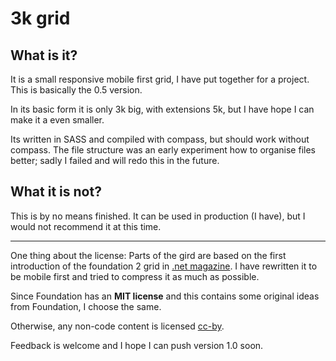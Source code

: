 # 3k grid

## What is it?

It is a small responsive mobile first grid, I have put together for a project. This is basically the 0.5 version.

In its basic form it is only 3k big, with extensions 5k, but I have hope I can make it a even smaller.

Its written in SASS and compiled with compass, but should work without compass. The file structure was an early experiment how to organise files better; sadly I failed and will redo this in the future.

## What it is not?

This is by no means finished. It can be used in production (I have), but I would not recommend it at this time.

*************

One thing about the license: Parts of the gird are based on the first introduction of the foundation 2 grid in [.net magazine](http://www.creativebloq.com/design/building-modern-grid-system-5122962). I have rewritten it to be mobile first and tried to compress it as much as possible.

Since Foundation has an **MIT license** and this contains some original ideas from Foundation, I choose the same.

Otherwise, any non-code content is licensed [cc-by](http://creativecommons.org/licenses/by-sa/4.0/).

Feedback is welcome and I hope I can push version 1.0 soon.